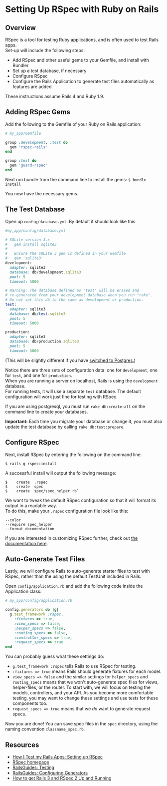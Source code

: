 # Setting Up RSpec with Ruby on Rails

## Overview
RSpec is a tool for testing Ruby applications, and is often used to test Rails apps.  
Set-up will include the following steps:
 * Add RSpec and other useful gems to your Gemfile, and install with Bundler
 * Set up a test database, if necessary
 * Configure RSpec
 * Configure the Rails Application to generate test files automatically as features are added
 
These instructions assume Rails 4 and Ruby 1.9.
 
## Adding RSpec Gems

Add the following to the Gemfile of your Ruby on Rails application:

```ruby
# my_app/Gemfile

group :development, :test do
  gem 'rspec-rails'
end

group :test do
  gem 'guard-rspec'
end
```

Next run bundle from the command line to install the gems:
``
$ bundle install
``

You now have the necessary gems.

## The Test Database

Open up `config/database.yml`.  By default it should look like this:

```ruby
#my_app/config/database.yml

# SQLite version 3.x
#   gem install sqlite3
#
#   Ensure the SQLite 3 gem is defined in your Gemfile
#   gem 'sqlite3'
development:
  adapter: sqlite3
  database: db/development.sqlite3
  pool: 5
  timeout: 5000

# Warning: The database defined as "test" will be erased and
# re-generated from your development database when you run "rake".
# Do not set this db to the same as development or production.
test:
  adapter: sqlite3
  database: db/test.sqlite3
  pool: 5
  timeout: 5000

production:
  adapter: sqlite3
  database: db/production.sqlite3
  pool: 5
  timeout: 5000
```

(This will be slightly different if you have [switched to Postgres.](https://github.com/appacademy/sql-curriculum/blob/master/w3d3/first-rails-project.md#postgres))

Notice there are three sets of configuration data: one for `development`, one for `test`, and one for `production`.  
When you are running a server on localhost, Rails is using the `development` database.  
For running tests, it will use a separate `test` database.
The default configuration will work just fine for testing with RSpec.

If you are using postgresql, you must run `rake db:create:all` on the command line to create your databases.

**Important:** Each time you migrate your database or change it, you must also update the test database by calling
`rake db:test:prepare`.

## Configure RSpec

Next, install RSpec by entering the following on the command line:

```
$ rails g rspec:install
```
A successful install will output the following message:
```
$    create  .rspec
$    create  spec
$    create  spec/spec_helper.rb`
```

We want to tweak the default RSpec configuration so that it will format its output in a readable way.  
To do this, make your `.rspec` configuration file look like this:
```
--color
--require spec_helper
--format documentation
```
If you are interested in customizing RSpec further, check out [the documentation here](http://rubydoc.info/github/rspec/rspec-core/RSpec/Core/Configuration).

## Auto-Generate Test Files
Lastly, we will configure Rails to auto-generate starter files to test with RSpec, 
rather than the using the default TestUnit included in Rails.

Open `config/application.rb` and add the following code inside the Application class:

```ruby
# my_app/config/application.rb

config.generators do |g|
  g.test_framework :rspec, 
    :fixtures => true, 
    :view_specs => false, 
    :helper_specs => false, 
    :routing_specs => false, 
    :controller_specs => true, 
    :request_specs => true
end
```
You can probably guess what these settings do:
 * `g.test_framework :rspec` tells Rails to use RSpec for testing.
 * `:fixtures => true` means Rails should generate fixtures for each model.
 * `view_specs => false` and the similar settings for `helper_specs` and `routing_specs` means that we won't auto-generate spec files for views, helper-files, or the router.  To start with, we will focus on testing the models, controllers, and your API.  As you become more comfortable testing, you may want to change these settings and use tests for these components too.
 * `request_specs => true` means that we *do* want to generate request specs.

Now you are done!  You can save spec files in the `spec` directory, using the naming convention `classname_spec.rb`.
 
## Resources
 * [How I Test my Rails Apps: Setting up RSpec](http://everydayrails.com/2012/03/12/testing-series-rspec-setup.html)
 * [RSpec homepage](http://rspec.info/)
 * [RailsGuides: Testing](http://guides.rubyonrails.org/testing.html)
 * [RailsGuides: Configuring Generators](http://guides.rubyonrails.org/configuring.html#configuring-generators)
 * [How to get Rails 3 and RSpec 2 Up and Running](http://www.rubyinside.com/how-to-rails-3-and-rspec-2-4336.html)
